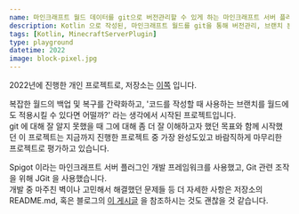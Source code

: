 ```yaml
---
name: 마인크래프트 월드 데이터를 git으로 버전관리할 수 있게 하는 마인크래프트 서버 플러그인
description: Kotlin 으로 작성된, 마인크래프트 월드를 git을 통해 버전관리, 브랜치 분기, 병합 등을 수행할 수 있게 하는 서버 플러그인을 작성했습니다.
tags: [Kotlin, MinecraftServerPlugin]
type: playground
datetime: 2022
image: block-pixel.jpg
---
```


2022년에 진행한 개인 프로젝트로, 저장소는 [이쪽](https://github.com/hoonkun/block-pixel) 입니다.

복잡한 월드의 백업 및 복구를 간략화하고, '코드를 작성할 때 사용하는 브랜치를 월드에도 적용시킬 수 있다면 어떨까?' 라는 생각에서 시작된 프로젝트입니다.  
git 에 대해 잘 알지 못했을 때 그에 대해 좀 더 잘 이해하고자 했던 목표와 함께 시작했던 이 프로젝트는 지금까지 진행한 프로젝트 중 가장 완성도있고 바람직하게 마무리한 프로젝트로 평가하고 있습니다.  

Spigot 이라는 마인크래프트 서버 플러그인 개발 프레임워크를 사용했고, Git 관련 조작을 위해 JGit 을 사용했습니다.  
개발 중 마주친 벽이나 고민해서 해결했던 문제들 등 더 자세한 사항은 저장소의 README.md, 혹은 블로그의 [이 게시글](/posts/retrieve/2022-05-07-block-pixel-development) 을 참조하시는 것도 괜찮을 것 같습니다.  
